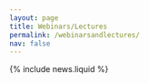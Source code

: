 ```yaml
---
layout: page
title: Webinars/Lectures
permalink: /webinarsandlectures/
nav: false
---
```


{% include news.liquid %}
